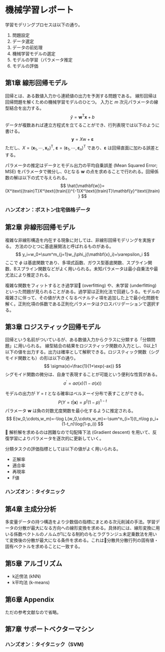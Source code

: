 # 機械学習レポート

学習モデリングプロセスは以下の通り。

1. 問題設定
2. データ選定
3. データの前処理
4. 機械学習モデルの選定
5. モデルの学習（パラメータ推定
6. モデルの評価

## 第1章 線形回帰モデル

回帰とは、ある数値入力から連続値の出力を予測する問題である。 線形回帰は回帰問題を解くための機械学習モデルのひとつ。 入力と $m$ 次元パラメータの線型結合を出力する。
$$
\hat{y}=\mathbf{w}^\mathrm{T}\mathbf{x}+b
$$
データが複数あれば連立方程式を立てることができ、行列表現では以下のように書ける。
$$
\mathbf{y}=X\mathrm{w}+\mathbf{\varepsilon}
$$
ただし、$X=(\mathbf{x}_1,\cdots,\mathbf{x}_n)^\mathrm{T}$, $\mathbf{\varepsilon}=(\mathbf{\varepsilon}_1,\cdots,\mathbf{\varepsilon}_n)^\mathrm{T}$ であり、$\mathbf{\varepsilon}$ は回帰直面に加わる誤差とする。

パラメータの推定はデータとモデル出力の平均自乗誤差 (Mean Squared Error; MSE) をパラメータで微分し、0となる $\mathbf{w}$ の点を求めることで行われる。回帰係数の解は以下の式で与えられる。
$$
\hat{\mathbf{w}}=(X^\text{(train)T}X^\text{(train)})^{-1}X^\text{(train)T}\mathbf{y}^\text{(train)}
$$

### ハンズオン：ボストン住宅価格データ

## 第2章 非線形回帰モデル

複雑な非線形構造を内在する現象に対しては、非線形回帰モデリングを実施する。 方法のひとつに基底展開法と呼ばれるものがある。
$$
y_i=w_0+\sum^m_{j=1}w_j\phi_j(\mathbf{x}_i)+\varepsilon_i
$$
ここで $\phi$ は基底関数であり、多項式函数、ガウス型基底関数、スプライン関数、Bスプライン関数などがよく用いられる。未知パラメータは最小自乗法や最尤法により推定される。

複雑な関数をフィットするとき過学習 (overfitting) や、未学習 (underfitting) といった問題が見られることがある。過学習は正則化法で回避しうる。モデルの複雑さに伴って、その値が大きくなるペナルティ項を追加した上で最小化問題を解く。正則化項の係数である正則化パラメータはクロスバリデーションで選択する。

## 第3章 ロジスティック回帰モデル

回帰という名前がついているが、ある数値入力からクラスに分類する「分類問題」に用いられる。
線型結合の結果をロジスティック関数の入力とし、0以上1以下の値を出力する。出力は確率として解釈できる。ロジスティック関数（シグモイド関数とも）の形は以下の通り。
$$
\sigma(x)=\frac{1}{1+\exp(-ax)}
$$
シグモイド関数の微分は、自身で表現することが可能という便利な性質がある。
$$
\sigma^\prime=a\sigma(x)(1-\sigma(x))
$$

モデルの出力が $Y=t$ となる確率はベルヌーイ分布で表すことができる。
$$
P(Y=t|\mathbf{x})=p^t(1-p)^{1-t}
$$
パラメータ $\mathbf{w}$ は負の対数尤度関数を最小化するように推定される。
$$
E(w_0,\cdots,w_m)=-\log L(w_0,\cdots,w_m)=-\sum^n_{i=1}(t_n\log p_i+(1-t_n)\log(1-p_i))
$$
解析解を求めるのは困難なので勾配降下法 (Gradient descent) を用いて、反復学習によりパラメータを逐次的に更新していく。

分類タスクの評価指標としては以下の値がよく用いられる。
- 正解率
- 適合率
- 再現率
- F値

### ハンズオン：タイタニック

## 第4章 主成分分析

多変量データの持つ構造をより少数個の指標にまとめる次元削減の手法。学習データの分散が最大になる方向への線形変換を求める。具体的には、線形変換に用いる係数ベクトルのノルムが1になる制約のもとラグランジュ未定乗数法を用いて変換後の分散が最大になる条件を求める。これは分散共分散行列の固有値・固有ベクトルを求めることに一致する。

## 第5章 アルゴリズム

- k近傍法 (kNN)
- k平均法 (k-means)

## 第6章 Appendix

ただの参考文献なので省略。

## 第7章 サポートベクターマシン

### ハンズオン：タイタニック（SVM)